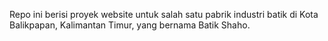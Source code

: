 Repo ini berisi proyek website untuk salah satu pabrik industri batik di Kota Balikpapan, Kalimantan Timur, yang bernama Batik Shaho.
